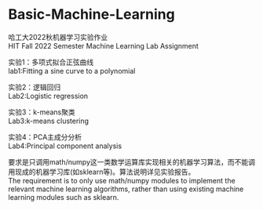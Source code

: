 # Basic-Machine-Learning
哈工大2022秋机器学习实验作业  
HIT Fall 2022 Semester Machine Learning Lab Assignment  
  
  
实验1：多项式拟合正弦曲线  
lab1:Fitting a sine curve to a polynomial  
  
实验2：逻辑回归  
Lab2:Logistic regression  
  
实验3：k-means聚类  
Lab3:k-means clustering  
  
实验4：PCA主成分分析  
Lab4:Principal component analysis  
  
  
要求是只调用math/numpy这一类数学运算库实现相关的机器学习算法，而不能调用现成的机器学习库(如sklearn等)。算法说明详见实验报告。  
The requirement is to only use math/numpy modules to implement the relevant machine learning algorithms, 
rather than using existing machine learning modules such as sklearn.  
